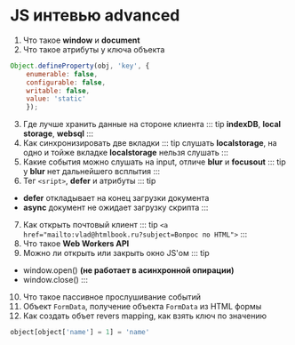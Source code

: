 # JS интевью advanced 
1. Что такое **window** и **document**
2. Что такое атрибуты у ключа объекта
```javascript
Object.defineProperty(obj, 'key', {
    enumerable: false,
    configurable: false,
    writable: false,
    value: 'static'
    });
```
3. Где лучше хранить данные на стороне клиента 
::: tip
**indexDB**, **local storage**, **websql**
:::
4. Как синхронизировать две вкладки
::: tip
слушать **localstorage**, 
на одно и тойже вкладке **localstorage** нельзя слушать
:::
5. Какие события можно слушать на input, отличе **blur** и **focusout**
::: tip
у **blur** нет дальнейшего всплытия
:::
6. Тег `<sript>`, **defer** и атрибуты 
::: tip
* **defer** откладывает на конец загрузки документа
* **async** документ не ожидает загрузку скрипта
:::
7. Как открыть почтовый клиент 
::: tip
`<a href="mailto:vlad@htmlbook.ru?subject=Вопрос по HTML">`
:::
8. Что такое **Web Workers API**
9. Можно ли открыть или закрыть окно JS'ом
 ::: tip
 * window.open() **(не работает в асинхронной опирации)**
 * window.close()
 :::
10. Что такое пассивное прослушивание событий
11. Объект `FormData`, получение объекта `FormData` из HTML формы
12. Как создать объет revers mapping, как взять ключ по значению
```javascript
object[object['name'] = 1] = 'name'
```

